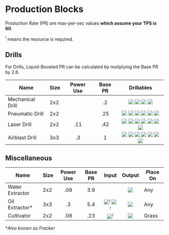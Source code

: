 # Production Blocks

Production Rate (PR) are max-per-sec values **which assume your TPS is 60**.

<sup>!</sup> means the resource is required.

## Drills

For Drills, Liquid-Boosted PR can be calculated by mutiplying the Base PR by 2.6.

| Name | Size | Power Use | Base PR | Drillables |
|------|------|:---------:|:-------:|:----------:|
| Mechanical Drill | 2x2 |     | .2  | <img src="../../img/sa.png" id="spr"> <img src="../../img/cp.png" id="spr"> <img src="../../img/le.png" id="spr"> <img src="../../img/co.png" id="spr">
| Pneumatic Drill  | 2x2 |     | .25 | <img src="../../img/st.png" id="spr"> <img src="../../img/sa.png" id="spr"> <img src="../../img/cp.png" id="spr"> <img src="../../img/le.png" id="spr"> <img src="../../img/co.png" id="spr"> <img src="../../img/ti.png" id="spr"> 
| Laser Drill      | 2x2 | .11 | .42 | <img src="../../img/st.png" id="spr"> <img src="../../img/sa.png" id="spr"> <img src="../../img/cp.png" id="spr"> <img src="../../img/le.png" id="spr"> <img src="../../img/co.png" id="spr"> <img src="../../img/ti.png" id="spr"> <img src="../../img/th.png" id="spr">
| Airblast Drill   | 3x3 | .3  | 1   | <img src="../../img/st.png" id="spr"> <img src="../../img/sa.png" id="spr"> <img src="../../img/cp.png" id="spr"> <img src="../../img/le.png" id="spr"> <img src="../../img/co.png" id="spr"> <img src="../../img/ti.png" id="spr"> <img src="../../img/th.png" id="spr">



## Miscellaneous

| Name | Size | Power Use | Base PR | Input | Output | Place On
|------|------|:---------:|:-------:|:-----:|:------:|---------
| Water Extractor | 2x2 | .09 | 3.9 |                                                                                                        | <img src="../../img/water.png" id="spr"> | Any
| Oil Extractor*  | 3x3 | .3  | 5.4 | <img src="../../img/water.png" id="spr"><sup>!</sup> <img src="../../img/sa.png" id="spr"><sup>!</sup> | <img src="../../img/oil.png" id="spr">   | Any
| Cultivator      | 2x2 | .08 | .23 | <img src="../../img/water.png" id="spr"><sup>!</sup>                                                   | <img src="../../img/bm.png" id="spr">    | Grass

**Also known as Fracker*